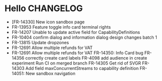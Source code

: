 # Hello CHANGELOG
- [FR-14330] New icon sandbox page
- FR-13953 Feature toggle info card terminal rights
- FR-14207 Unable to update active field for CapabilityDefinitions
- FR-10404 confirm dialog and information dialog design changes batch 1
- FR-13815 Update dropzones
- FR-12691 Allow multiple refunds for VAT
- FR-12691 Allow multiple refunds for VAT
FR-14350: Info Card bug
FR-14356 correctly create card labels
FR-4098 add audience in create experiment
Run CI on merged branch
FR-14305 Get rid of SVGR
FR-14303 Add field maxConcurrentStreams to capability definition
FR-14051: New sandbox navigation
